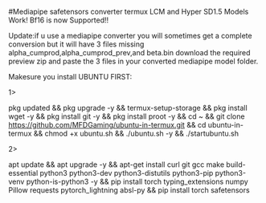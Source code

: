 

#Mediapipe safetensors converter termux 
LCM and Hyper SD1.5 Models Work!
Bf16 is now Supported!!


Update:if u use a mediapipe converter you will sometimes get a complete conversion but it will have 3 files missing alpha_cumprod,alpha_cumprod_prev,and beta.bin
download the required preview zip and paste the 3 files in your converted mediapipe model folder. 


Makesure you install UBUNTU FIRST:

1>

pkg updated && pkg upgrade -y && termux-setup-storage && pkg install wget -y && pkg install git -y && pkg install proot -y && cd ~ && git clone https://github.com/MFDGaming/ubuntu-in-termux.git && cd ubuntu-in-termux && chmod +x ubuntu.sh && ./ubuntu.sh -y && ./startubuntu.sh

2>

apt update && apt upgrade -y && apt-get install curl git gcc make build-essential python3 python3-dev python3-distutils python3-pip python3-venv python-is-python3 -y && 
pip install torch typing_extensions numpy Pillow requests pytorch_lightning absl-py && pip install torch safetensors






















